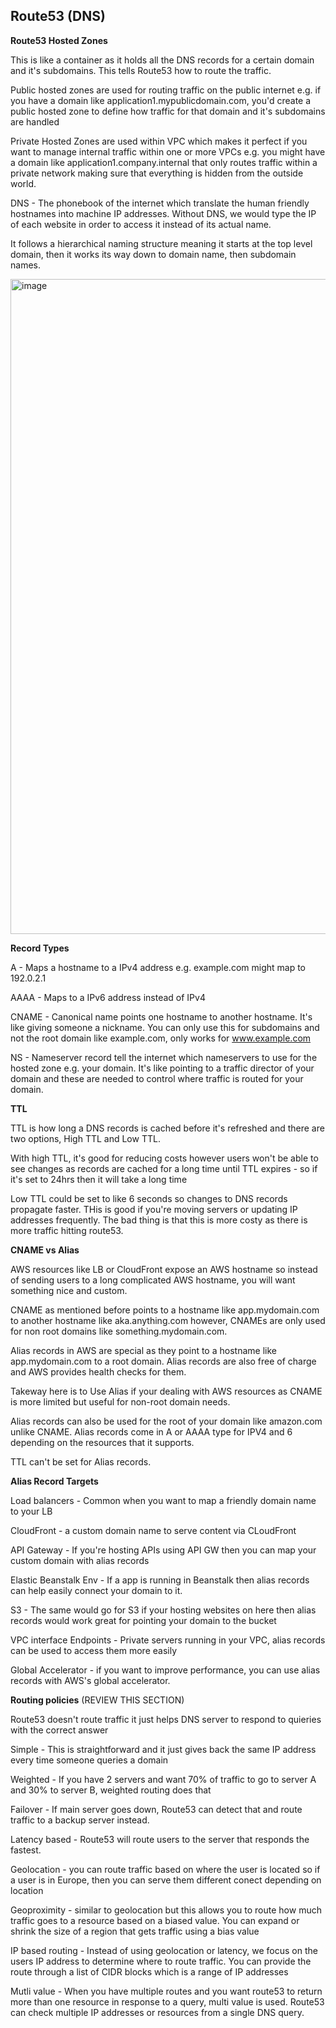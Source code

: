 Route53 (DNS)
---

**Route53 Hosted Zones**

This is like a container as it holds all the DNS records for a certain domain and it's subdomains. This tells Route53 how to route the traffic.

Public hosted zones are used for routing traffic on the public internet e.g. if you have a domain like application1.mypublicdomain.com, you'd create a public hosted zone to define how traffic for that domain 
and it's subdomains are handled

Private Hosted Zones are used within VPC which makes it perfect if you want to manage internal traffic within one or more VPCs e.g. you might have a domain like application1.company.internal that only routes traffic within
a private network making sure that everything is hidden from the outside world.

DNS - The phonebook of the internet which translate the human friendly hostnames into machine IP addresses. Without DNS, we would type the IP of each website in order to access it instead of its actual name.

It follows a hierarchical naming structure meaning it starts at the top level domain, then it works its way down to domain name, then subdomain names. 

<img width="1717" height="1048" alt="image" src="https://github.com/user-attachments/assets/21be3b2d-392d-4dbf-9c81-8cedf177bbf3" />

**Record Types**

A - Maps a hostname to a IPv4 address e.g. example.com might map to 192.0.2.1

AAAA - Maps to a IPv6 address instead of IPv4

CNAME - Canonical name points one hostname to another hostname. It's like giving someone a nickname. You can only use this for subdomains and not the root domain like example.com, only works for www.example.com

NS - Nameserver record tell the internet which nameservers to use for the hosted zone e.g. your domain. It's like pointing to a traffic director of your domain and these are needed to control where traffic is routed for 
your domain.

**TTL**

TTL is how long a DNS records is cached before it's refreshed and there are two options, High TTL and Low TTL.

With high TTL, it's good for reducing costs however users won't be able to see changes as records are cached for a long time until TTL expires - so if it's set to 24hrs then it will take a long time

Low TTL could be set to like 6 seconds so changes to DNS records propagate faster. THis is good if you're moving servers or updating IP addresses frequently. The bad thing is that this is more costy 
as there is more traffic hitting route53.

**CNAME vs Alias**

AWS resources like LB or CloudFront expose an AWS hostname so instead of sending users to a long complicated AWS hostname, you will want something nice and custom.

CNAME as mentioned before points to a hostname like app.mydomain.com to another hostname like aka.anything.com however, CNAMEs are only used for non root domains like something.mydomain.com. 

Alias records in AWS are special as they point to a hostname like app.mydomain.com to a root domain. Alias records are also free of charge and AWS provides health checks for them. 

Takeway here is to Use Alias if your dealing with AWS resources as CNAME is more limited but useful for non-root domain needs.

Alias records can also be used for the root of your domain like amazon.com unlike CNAME. Alias records come in A or AAAA type for IPV4 and 6 depending on the resources that it supports. 

TTL can't be set for Alias records. 

**Alias Record Targets**

Load balancers - Common when you want to map a friendly domain name to your LB

CloudFront - a custom domain name to serve content via CLoudFront

API Gateway - If you're hosting APIs using API GW then you can map your custom domain with alias records

Elastic Beanstalk Env - If a app is running in Beanstalk then alias records can help easily connect your domain to it.

S3 - The same would go for S3 if your hosting websites on here then alias records would work great for pointing your domain to the bucket

VPC interface Endpoints - Private servers running in your VPC, alias records can be used to access them more easily

Global Accelerator - if you want to improve performance, you can use alias records with AWS's global accelerator.


**Routing policies** (REVIEW THIS SECTION)

Route53 doesn't route traffic it just helps DNS server to respond to quieries with the correct answer

Simple - This is straightforward and it just gives back the same IP address every time someone queries a domain

Weighted - If you have 2 servers and want 70% of traffic to go to server A and 30% to server B, weighted routing does that

Failover - If main server goes down, Route53 can detect that and route traffic to a backup server instead.

Latency based - Route53 will route users to the server that responds the fastest.

Geolocation - you can route traffic based on where the user is located so if a user is in Europe, then you can serve them different conect depending on location

Geoproximity - similar to geolocation but this allows you to route how much traffic goes to a resource based on a biased value. You can expand or shrink the size of a region that gets traffic using a bias value

IP based routing - Instead of using geolocation or latency, we focus on the users IP address to determine where to route traffic. You can provide the route through a list of CIDR blocks which is a range of IP addresses

Mutli value - When you have multiple routes and you want route53 to return more than one resource in response to a query, multi value is used. Route53 can check multiple IP addresses or resources from a single DNS query. 
